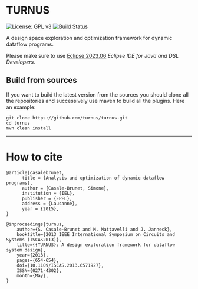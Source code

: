 # TURNUS

[![License: GPL v3](https://img.shields.io/badge/License-GPL%20v3-blue.svg)](http://www.gnu.org/licenses/gpl-3.0) [![Build Status](https://travis-ci.org/turnus/turnus.svg?branch=master)](https://travis-ci.org/turnus/turnus) 

A design space exploration and optimization framework for dynamic dataflow programs.



Please make sure to use [Eclipse 2023.06](https://www.eclipse.org/downloads/packages/release/2023-06/r) *Eclipse IDE for Java and DSL Developers*.

## Build from sources
If you want to build the latest version from the sources you should clone all the repositories and successively use maven to build all the plugins. Here an example:

```
git clone https://github.com/turnus/turnus.git
cd turnus
mvn clean install
```

---

# How to cite


```
@article{casalebrunet,
      title = {Analysis and optimization of dynamic dataflow programs},
      author = {Casale-Brunet, Simone},
      institution = {IEL},
      publisher = {EPFL},
      address = {Lausanne},
      year = {2015},
}

@inproceedings{turnus, 
	author={S. Casale-Brunet and M. Mattavelli and J. Janneck}, 
	booktitle={2013 IEEE International Symposium on Circuits and Systems (ISCAS2013)}, 
	title={{TURNUS}: A design exploration framework for dataflow system design}, 
	year={2013},  
	pages={654-654},
	doi={10.1109/ISCAS.2013.6571927}, 
	ISSN={0271-4302}, 
	month={May},
}

```



